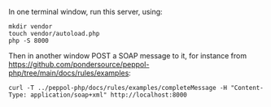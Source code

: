 In one terminal window, run this server, using:
```
mkdir vendor
touch vendor/autoload.php
php -S 8000
```

Then in another window POST a SOAP message to it, for instance from https://github.com/pondersource/peppol-php/tree/main/docs/rules/examples:
```
curl -T ../peppol-php/docs/rules/examples/completeMessage -H "Content-Type: application/soap+xml" http://localhost:8000
```